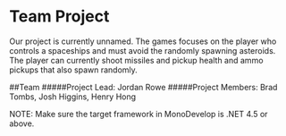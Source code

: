 # Team Project

Our project is currently unnamed. The games focuses on the player who controls a spaceships and must avoid the randomly spawning asteroids. The player can currently shoot missiles and pickup health and ammo pickups that also spawn randomly.

##Team
#####Project Lead: Jordan Rowe
#####Project Members: Brad Tombs, Josh Higgins, Henry Hong

NOTE: Make sure the target framework in MonoDevelop is .NET 4.5 or above.

